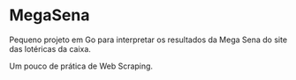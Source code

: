 # MegaSena
Pequeno projeto em Go para interpretar os resultados da Mega Sena do site das lotéricas da caixa.

Um pouco de prática de Web Scraping.
